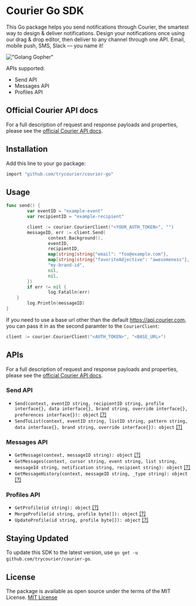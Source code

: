 # Courier Go SDK

This Go package helps you send notifications through Courier, the smartest way to design & deliver notifications. Design your notifications once using our drag & drop editor, then deliver to any channel through one API. Email, mobile push, SMS, Slack — you name it!

!["Golang Gopher"](https://blog.golang.org/gopher/gopher.png)

APIs supported:
* Send API
* Messages API
* Profiles API

## Official Courier API docs

For a full description of request and response payloads and properties, please see the [official Courier API docs](https://docs.courier.com/reference).

## Installation
Add this line to your go package:
```bash
import "github.com/trycourier/courier-go"
```

## Usage

```go
func send() {
        var eventID = "example-event"
        var recipientID = "example-recipient"

        client := courier.CourierClient("<YOUR_AUTH_TOKEN>", "")
        messageID, err := client.Send(
                context.Background(), 
                eventID,
                recipientID,
                map[string]string{"email": "foo@example.com"},
                map[string]string{"favoriteAdjective": "awesomeness"},
                "my-brand-id",
                nil,
                nil,
        })
        if err != nil {
                log.Fatalln(err)
	}
        log.Println(messageID)
}
```

If you need to use a base url other than the default https://api.courier.com, you can pass it in as the second paramter to the `CourierClient`:

```go
client := courier.CourierClient("<AUTH_TOKEN>", "<BASE_URL>")
```

## APIs

For a full description of request and response payloads and properties, please see the [official Courier API docs](https://docs.courier.com/reference).

### Send API
* ```Send(context, eventID string, recipientID string, profile interface{}, data interface{}, brand string, override interface{}, preferences interface{}): object``` [[?]](https://docs.courier.com/reference/send-api#sendmessage)
* ```SendToList(context, eventID string, listID string, pattern string, data interface{}, brand string, override interface{}): object``` [[?]](https://docs.courier.com/reference/send-api#sendlist)

### Messages API
* ```GetMessage(context, messageID string): object``` [[?]](https://docs.courier.com/reference/messages-api#getmessagebyid)
* ```GetMessages(context, cursor string, event string, list string, messageId string, notification string, recipient string): object``` [[?]](https://docs.courier.com/reference/messages-api#getmessages)
* ```GetMessageHistory(context, messageID string, _type string): object``` [[?]](https://docs.courier.com/reference/messages-api#getmessagehistorybyid)

### Profiles API
* ```GetProfile(id string): object``` [[?]](https://docs.courier.com/reference/profiles-api#getprofilebyrecipientid)
* ```MergeProfile(id string, profile byte[]): object``` [[?]](https://docs.courier.com/reference/profiles-api#mergeprofilebyrecipientid)
* ```UpdateProfile(id string, profile byte[]): object``` [[?]](https://docs.courier.com/reference/profiles-api#patchprofilebyrecipientid)


## Staying Updated
To update this SDK to the latest version, use `go get -u github.com/trycourier/courier-go`.

## License
The package is available as open source under the terms of the MIT License.
[MIT License](http://www.opensource.org/licenses/mit-license.php)
